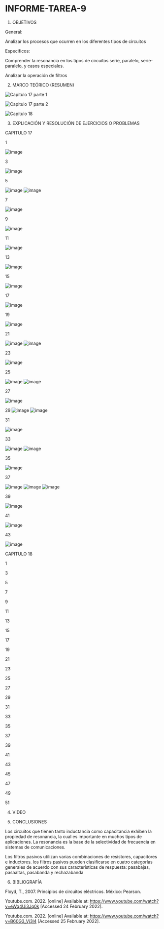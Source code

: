 # INFORME-TAREA-9

1. OBJETIVOS

General:

Analizar los procesos que ocurren en los diferentes tipos de circuitos

Especificos:

Comprender la resonancia en los tipos de circuitos serie, paralelo, serie-paralelo, y casos especiales.

Analizar la operación de filtros

2. MARCO TEÓRICO (RESUMEN)

![Capitulo 17 parte 1](https://user-images.githubusercontent.com/93899720/155692328-f8ed696c-4cbe-4d72-bec8-437790dcbf4c.jpg)

![Capitulo 17 parte 2](https://user-images.githubusercontent.com/93899720/155692353-3569c697-e699-4313-9753-d7a3f5f93d9f.jpg)

![Capitulo 18](https://user-images.githubusercontent.com/93899720/155692373-6a2ef385-578f-41f5-a38f-027d93b25af3.jpg)


3. EXPLICACIÓN Y RESOLUCIÓN DE EJERCICIOS O PROBLEMAS

CAPITULO 17

1

![image](https://user-images.githubusercontent.com/93899720/155607240-de74667e-999d-4d12-a4e3-d78c84540d4b.png)

3

![image](https://user-images.githubusercontent.com/93899720/155609391-d99bfbf4-b16d-47d5-8caf-4e9640e1c7bd.png)

5

![image](https://user-images.githubusercontent.com/93899720/155607284-f0f59ff4-71f0-47ed-b2ee-93119f451f31.png)
![image](https://user-images.githubusercontent.com/93899720/155607327-427dca4e-7fe6-4723-aa82-712d556ced86.png)

7

![image](https://user-images.githubusercontent.com/93899720/155609474-79ebccea-80be-4298-96ee-e03591af9fce.png)

9

![image](https://user-images.githubusercontent.com/93899720/155607364-f1a88688-bd35-4d83-b3e2-4cf605195828.png)

11

![image](https://user-images.githubusercontent.com/93899720/155609543-83e43eb8-ed64-4f6e-81e6-54a513e5c301.png)


13

![image](https://user-images.githubusercontent.com/93899720/155607533-e1ecec74-04dd-4bd3-8ff0-0cd6a37d8878.png)

15

![image](https://user-images.githubusercontent.com/93899720/155609614-15f6a2bc-2d55-4f7d-a056-03a6121e75b5.png)

17

![image](https://user-images.githubusercontent.com/93899720/155607837-d4320d2d-3fd3-49d9-b0ba-9f6a9db9445f.png)

19

![image](https://user-images.githubusercontent.com/93899720/155609663-85bb359c-e647-48f1-ba50-92e335bcc380.png)


21

![image](https://user-images.githubusercontent.com/93899720/155607881-ac2d9bb9-76c4-4caa-9c15-8b32b5df0ed8.png)
![image](https://user-images.githubusercontent.com/93899720/155607907-86e7253c-ed94-4f9f-8e99-2fe39bcd6b45.png)

23

![image](https://user-images.githubusercontent.com/93899720/155609866-328c5d1a-ae0f-42b6-b7ec-928b81116608.png)

25

![image](https://user-images.githubusercontent.com/93899720/155608003-c7a044c1-ff4a-46e8-851c-4b60c97742e1.png)
![image](https://user-images.githubusercontent.com/93899720/155608035-177e6dad-3dfd-4fd1-8422-37ec0f6d3258.png)

27

![image](https://user-images.githubusercontent.com/93899720/155609922-250e27cc-4ef1-48a6-85e4-c7344f07e69a.png)

29
![image](https://user-images.githubusercontent.com/93899720/155608079-0c8f5a6b-7704-45d7-a725-59b156bcef56.png)
![image](https://user-images.githubusercontent.com/93899720/155608104-fc2911b4-639a-4eda-8447-15885f5ce4e1.png)

31

![image](https://user-images.githubusercontent.com/93899720/155609982-fc0b0eff-3b8e-4534-8be4-1016193cf1fb.png)

33

![image](https://user-images.githubusercontent.com/93899720/155608238-ca4dad56-c273-4a19-9201-30d79f4c40d6.png)
![image](https://user-images.githubusercontent.com/93899720/155608325-f9392bfe-a83b-4868-b68e-2a0249558ffb.png)

35

![image](https://user-images.githubusercontent.com/93899720/155610056-2894d023-309f-4622-a1aa-532d032a405c.png)

37

![image](https://user-images.githubusercontent.com/93899720/155608365-50bd906a-33ed-43c2-a7fb-2dab8c30b1ca.png)
![image](https://user-images.githubusercontent.com/93899720/155608385-48f3c95a-5fa1-4701-9d4f-fce85090b204.png)
![image](https://user-images.githubusercontent.com/93899720/155608441-5911caeb-483a-4463-87de-07d49909475e.png)

39

![image](https://user-images.githubusercontent.com/93899720/155610102-9b6844e2-9fcb-4713-a99b-61e8d8b18eb9.png)

41

![image](https://user-images.githubusercontent.com/93899720/155608480-d67cc97b-a4c7-46b7-ae0a-e8723f2c0958.png)

43

![image](https://user-images.githubusercontent.com/93899720/155610119-79638e83-2d6f-4440-b75d-6200b38f5a1c.png)


CAPITULO 18

1

3

5

7

9

11

13

15

17

19

21

23

25

27

29

31

33

35

37

39

41

43

45

47

49

51

4. VIDEO

5. CONCLUSIONES

Los circuitos que tienen tanto inductancia como capacitancia exhiben la propiedad de resonancia, la cual es importante en muchos tipos de aplicaciones. La resonancia es la base de la selectividad de frecuencia en sistemas de comunicaciones.

Los filtros pasivos utilizan varias combinaciones de resistores, capacitores e inductores. los filtros pasivos pueden clasificarse en cuatro categorías generales de acuerdo con sus características de respuesta: pasabajas, pasaaltas, pasabanda y rechazabanda

6. BIBLIOGRAFÍA

Floyd, T., 2007. Principios de circuitos eléctricos. México: Pearson.

Youtube.com. 2022. [online] Available at: https://www.youtube.com/watch?v=eWq4Ui3Jq0k [Accessed 24 February 2022].

Youtube.com. 2022. [online] Available at: https://www.youtube.com/watch?v=B60G3_Vj3l4 [Accessed 25 February 2022].
